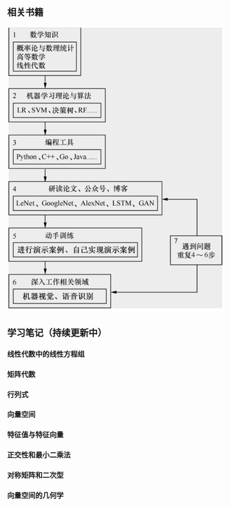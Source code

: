 ## 相关书籍
![线性代数及其应用][线性代数及其应用]

## 学习笔记（持续更新中）
### 线性代数中的线性方程组
### 矩阵代数
### 行列式
### 向量空间
### 特征值与特征向量
### 正交性和最小二乘法
### 对称矩阵和二次型
### 向量空间的几何学

[线性代数及其应用]:https://github.com/mqiaohaibin/ArtificialIntelligence/blob/maths/res/learning_route.png?raw=true

